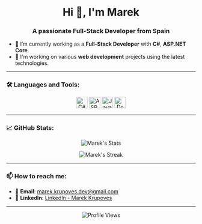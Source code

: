 <h1 align="center">Hi 👋, I'm Marek</h1>
<h3 align="center">A passionate Full-Stack Developer from Spain</h3>

- 🌱 I’m currently working as a **Full-Stack Developer** with **C#**, **ASP.NET Core**.
- 💼 I'm working on various **web development** projects using the latest technologies.

---

### 🛠️ **Languages and Tools:**

<p align="center">
  <!-- Using badges or bigger icons -->
  <img src="https://img.shields.io/badge/C%23-1f78c1?style=flat&logo=csharp&logoColor=white" alt="C#" height="30"/>
  <img src="https://img.shields.io/badge/ASP.NET%20Core-512BD4?style=flat&logo=aspnetcore&logoColor=white" alt="ASP.NET Core" height="30"/>
  <img src="https://img.shields.io/badge/JavaScript-F7DF1E?style=flat&logo=javascript&logoColor=black" alt="JavaScript" height="30"/>
  <img src="https://img.shields.io/badge/Docker-2496ED?style=flat&logo=docker&logoColor=white" alt="Docker" height="30"/>
</p>

---

### 📈 **GitHub Stats:**
<p align="center">
  <img src="https://github-readme-stats.vercel.app/api?username=m4rk0sdaw&show_icons=true&locale=en" alt="Marek's Stats"/>
</p>

<p align="center">
  <img src="https://github-readme-streak-stats.herokuapp.com/?user=m4rk0sdaw&" alt="Marek's Streak"/>
</p>

---

### 📫 **How to reach me:**
- 📧 **Email**: [marek.krupoves.dev@gmail.com](mailto:marek.krupoves.dev@gmail.com)
- 🔗 **LinkedIn**: [LinkedIn - Marek Krupoves](https://linkedin.com/in/marek-krupoves)
---


<p align="center">
  <img src="https://komarev.com/ghpvc/?username=m4rk0sdaw&label=Profile%20Views&color=blue&style=flat" alt="Profile Views" />
</p>
